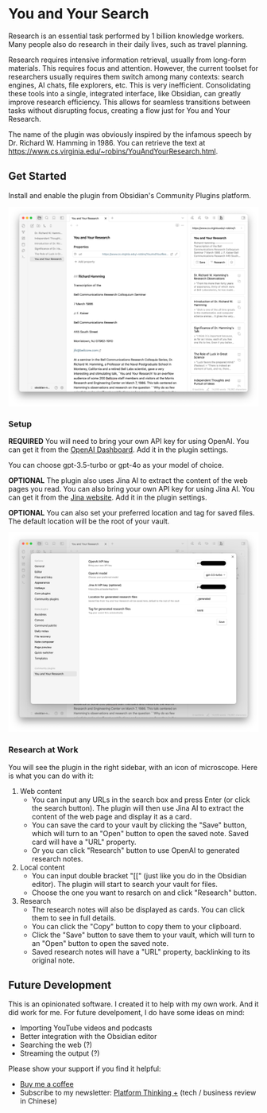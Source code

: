 # You and Your Search

Research is an essential task performed by 1 billion knowledge workers. Many people also do research in their daily lives, such as travel planning.

Research requires intensive information retrieval, usually from long-form materials. This requires focus and attention. However, the current toolset for researchers usually requires them switch among many contexts: search engines, AI chats, file explorers, etc. This is very inefficient. Consolidating these tools into a single, integrated interface, like Obsidian, can greatly improve research efficiency. This allows for seamless transitions between tasks without disrupting focus, creating a flow just for You and Your Research.

The name of the plugin was obviously inspired by the infamous speech by Dr. Richard W. Hamming in 1986. You can retrieve the text at https://www.cs.virginia.edu/~robins/YouAndYourResearch.html.

## Get Started

Install and enable the plugin from Obsidian's Community Plugins platform.

![Main UI](./assets/Screenshot_Main.png)

### Setup

**REQUIRED** You will need to bring your own API key for using OpenAI. You can get it from the [OpenAI Dashboard](https://platform.openai.com/account/api-keys). Add it in the plugin settings.

You can choose gpt-3.5-turbo or gpt-4o as your model of choice.

**OPTIONAL** The plugin also uses Jina AI to extract the content of the web pages you read. You can also bring your own API key for using Jina AI. You can get it from the [Jina website](https://jina.ai/reader/#apiform). Add it in the plugin settings.

**OPTIONAL** You can also set your preferred location and tag for saved files. The default location will be the root of your vault.

![Settings](./assets/Screenshot_Settings.png)

### Research at Work

You will see the plugin in the right sidebar, with an icon of microscope. Here is what you can do with it:

1. Web content
    - You can input any URLs in the search box and press Enter (or click the search button). The plugin will then use Jina AI to extract the content of the web page and display it as a card.
    - You can save the card to your vault by clicking the "Save" button, which will turn to an "Open" button to open the saved note. Saved card will have a "URL" property.
    - Or you can click "Research" button to use OpenAI to generated research notes.
2. Local content
    - You can input double bracket "[[" (just like you do in the Obsidian editor). The plugin will start to search your vault for files.
    - Choose the one you want to resarch on and click "Research" button.
3. Research
    - The research notes will also be displayed as cards. You can click them to see in full details.
    - You can click the "Copy" button to copy them to your clipboard.
    - Click the "Save" button to save them to your vault, which will turn to an "Open" button to open the saved note.
    - Saved research notes will have a "URL" property, backlinking to its original note.

## Future Development

This is an opinionated software. I created it to help with my own work. And it did work for me. For future develpoment, I do have some ideas on mind:

-   Importing YouTube videos and podcasts
-   Better integration with the Obsidian editor
-   Searching the web (?)
-   Streaming the output (?)

Please show your support if you find it helpful:

-   [Buy me a coffee](https://www.buymeacoffee.com/neozhang)
-   Subscribe to my newsletter: [Platform Thinking +](https://pt.plus) (tech / business review in Chinese)

